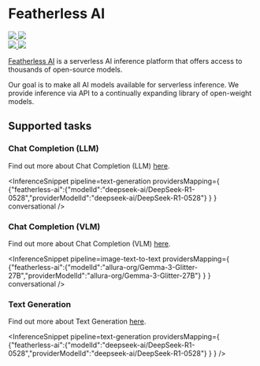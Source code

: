 <!---
WARNING

This markdown file has been generated from a script. Please do not edit it directly.

### Template

If you want to update the content related to featherless-ai's description, please edit the template file under `https://github.com/huggingface/hub-docs/tree/main/scripts/inference-providers/templates/providers/featherless-ai.handlebars`.

### Logos

If you want to update featherless-ai's logo, upload a file by opening a PR on https://huggingface.co/datasets/huggingface/documentation-images/tree/main/inference-providers/logos. Ping @wauplin and @celinah on the PR to let them know you uploaded a new logo.
Logos must be in .png format and be named `featherless-ai-light.png` and `featherless-ai-dark.png`. Visit https://huggingface.co/settings/theme to switch between light and dark mode and check that the logos are displayed correctly.

### Generation script

For more details, check out the `generate.ts` script: https://github.com/huggingface/hub-docs/blob/main/scripts/inference-providers/scripts/generate.ts.
--->

# Featherless AI

<div class="flex justify-center">
    <a href="https://featherless.ai/" target="_blank">
        <img class="block dark:hidden" src="https://huggingface.co/datasets/huggingface/documentation-images/resolve/main/inference-providers/logos/featherless-ai-light.png"/>
        <img class="hidden dark:block" src="https://huggingface.co/datasets/huggingface/documentation-images/resolve/main/inference-providers/logos/featherless-ai-dark.png"/>
    </a>
</div>

<div class="flex">
    <a href="https://huggingface.co/featherless-ai" target="_blank">
        <img class="block dark:hidden" src="https://huggingface.co/datasets/huggingface/badges/resolve/main/follow-us-on-hf-lg.svg"/>
        <img class="hidden dark:block" src="https://huggingface.co/datasets/huggingface/badges/resolve/main/follow-us-on-hf-lg-dark.svg"/>
    </a>
</div>

[Featherless AI](https://featherless.ai) is a serverless AI inference platform that offers access to thousands of open-source models. 

Our goal is to make all AI models available for serverless inference. We provide inference via API to a continually expanding library of open-weight models.

## Supported tasks


### Chat Completion (LLM)

Find out more about Chat Completion (LLM) [here](../tasks/chat-completion).

<InferenceSnippet
    pipeline=text-generation
    providersMapping={ {"featherless-ai":{"modelId":"deepseek-ai/DeepSeek-R1-0528","providerModelId":"deepseek-ai/DeepSeek-R1-0528"} } }
conversational />


### Chat Completion (VLM)

Find out more about Chat Completion (VLM) [here](../tasks/chat-completion).

<InferenceSnippet
    pipeline=image-text-to-text
    providersMapping={ {"featherless-ai":{"modelId":"allura-org/Gemma-3-Glitter-27B","providerModelId":"allura-org/Gemma-3-Glitter-27B"} } }
conversational />


### Text Generation

Find out more about Text Generation [here](../tasks/text_generation).

<InferenceSnippet
    pipeline=text-generation
    providersMapping={ {"featherless-ai":{"modelId":"deepseek-ai/DeepSeek-R1-0528","providerModelId":"deepseek-ai/DeepSeek-R1-0528"} } }
/>

